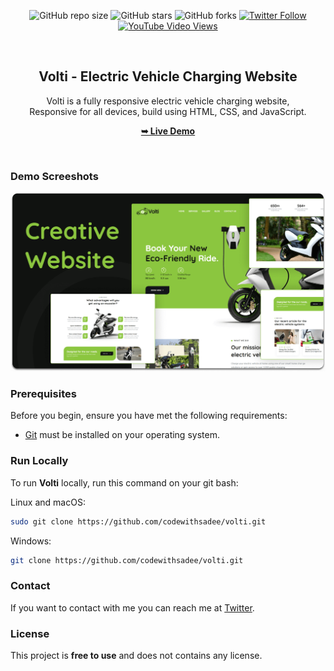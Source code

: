 <div align="center">
  
  ![GitHub repo size](https://img.shields.io/github/repo-size/codewithsadee/volti)
  ![GitHub stars](https://img.shields.io/github/stars/codewithsadee/volti?style=social)
  ![GitHub forks](https://img.shields.io/github/forks/codewithsadee/volti?style=social)
[![Twitter Follow](https://img.shields.io/twitter/follow/codewithsadee_?style=social)](https://twitter.com/intent/follow?screen_name=codewithsadee_)
  [![YouTube Video Views](https://img.shields.io/youtube/views/EBS4Cl0IK2Q?style=social)](https://youtu.be/EBS4Cl0IK2Q)

  <br />

  <h2 align="center">Volti - Electric Vehicle Charging Website</h2>

  Volti is a fully responsive electric vehicle charging website, <br />Responsive for all devices, build using HTML, CSS, and JavaScript.

  <a href="https://codewithsadee.github.io/volti/"><strong>➥ Live Demo</strong></a>

</div>

<br />

### Demo Screeshots

![Volti Desktop Demo](./readme-images/desktop.png "Desktop Demo")

### Prerequisites

Before you begin, ensure you have met the following requirements:

* [Git](https://git-scm.com/downloads "Download Git") must be installed on your operating system.

### Run Locally

To run **Volti** locally, run this command on your git bash:

Linux and macOS:

```bash
sudo git clone https://github.com/codewithsadee/volti.git
```

Windows:

```bash
git clone https://github.com/codewithsadee/volti.git
```

### Contact

If you want to contact with me you can reach me at [Twitter](https://www.twitter.com/codewithsadee).

### License

This project is **free to use** and does not contains any license.
